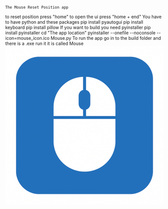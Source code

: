                                                                                   The Mouse Reset Position app
to reset position press "home" to open the ui press "home + end"
You have to have python and these packages
pip install pyautogui
pip install keyboard
pip install pillow
If you want to build you need pyinstaller 
pip install pyinstaller
cd "The app location"
pyinstaller --onefile --noconsole --icon=mouse_icon.ico Mouse.py
To run the app go in to the build folder and there is a .exe run it it is called Mouse
![Alt text](mouse_icon.png)
